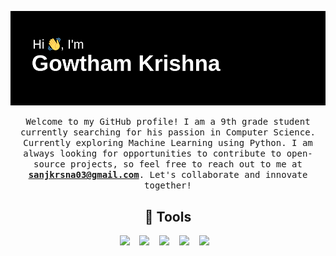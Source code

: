 
<p align="center"><img src="https://github.com/gwth-am/gwth-am/blob/main/header.png" /></p>


<p align="center">
  <samp>Welcome to my GitHub profile! I am a 9th grade student currently searching for his passion in Computer Science. Currently exploring Machine Learning using Python. I am always looking for opportunities to contribute to open-source projects, so feel free to reach out to me at <strong><a href="mailto:gowkrish3@gmail.com">sanjkrsna03@gmail.com</a></strong>. Let's collaborate and innovate together!</samp>
  <br>
</p> 

<h2 align="center"> 🔭 Tools</h2>
<p align="center">
  <img src="https://img.shields.io/badge/Python3%20-%231572B6.svg?&style=for-the-badge&logo=python&logoColor=yellow" />&nbsp;&nbsp;&nbsp;
  <img src="https://img.shields.io/badge/Github%20-%2312100E.svg?&style=for-the-badge&logo=GitHub&logoColor=white" />&nbsp;&nbsp;&nbsp;
  <img src="https://img.shields.io/badge/Linux%20-FCC624?style=for-the-badge&logo=linux&logoColor=black" />&nbsp;&nbsp;&nbsp;
  <img src="https://img.shields.io/badge/Pandas%20-2C2D72?style=for-the-badge&logo=pandas&logoColor=white" />&nbsp;&nbsp;&nbsp;
  <img src="https://img.shields.io/badge/Numpy%20-777BB4?style=for-the-badge&logo=numpy&logoColor=white" />&nbsp;&nbsp;&nbsp;
  
</p>
